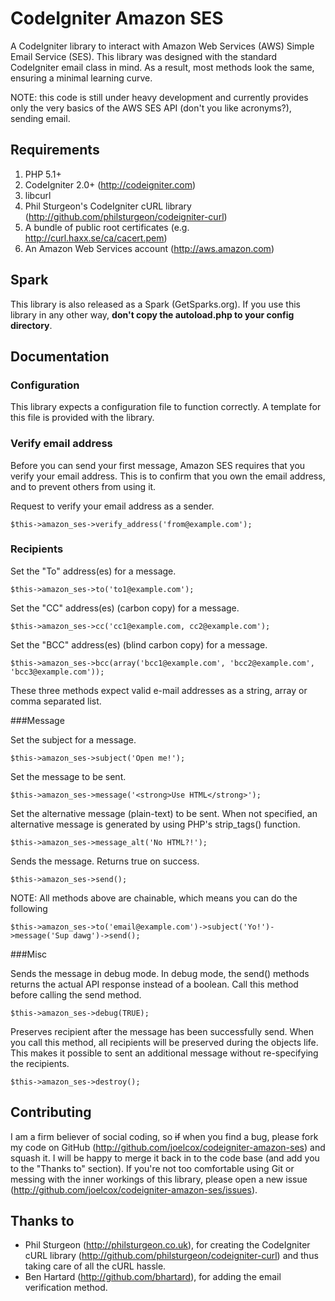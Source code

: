 CodeIgniter Amazon SES
======================
A CodeIgniter library to interact with Amazon Web Services (AWS) Simple Email Service (SES). This library was designed with the standard CodeIgniter email class in mind. As a result, most methods look the same, ensuring a minimal learning curve.

NOTE: this code is still under heavy development and currently provides only the very basics of the AWS SES API (don't you like acronyms?), sending email.

Requirements
------------
1. PHP 5.1+
2. CodeIgniter 2.0+ (http://codeigniter.com)
3. libcurl
4. Phil Sturgeon's CodeIgniter cURL library (http://github.com/philsturgeon/codeigniter-curl)
5. A bundle of public root certificates (e.g. http://curl.haxx.se/ca/cacert.pem)
6. An Amazon Web Services account (http://aws.amazon.com)

Spark
-------------
This library is also released as a Spark (GetSparks.org). If you use this library in any other way, **don't copy the autoload.php to your config directory**.

Documentation
-------------

### Configuration
This library expects a configuration file to function correctly. A template for this file is provided with the library. 

### Verify email address
Before you can send your first message, Amazon SES requires that you verify your email address. This is to confirm that you own the email address, and to prevent others from using it.

Request to verify your email address as a sender.

    $this->amazon_ses->verify_address('from@example.com');

### Recipients

Set the "To" address(es) for a message.

    $this->amazon_ses->to('to1@example.com');

Set the "CC" address(es) (carbon copy) for a message.

	$this->amazon_ses->cc('cc1@example.com, cc2@example.com');

Set the "BCC" address(es) (blind carbon copy) for a message.

	$this->amazon_ses->bcc(array('bcc1@example.com', 'bcc2@example.com', 'bcc3@example.com'));
	
These three methods expect valid e-mail addresses as a string, array or comma separated list.

###Message

Set the subject for a message.

	$this->amazon_ses->subject('Open me!');
	
Set the message to be sent.

	$this->amazon_ses->message('<strong>Use HTML</strong>');

Set the alternative message (plain-text) to be sent. When not specified, an alternative message is generated by using PHP's strip_tags() function.

	$this->amazon_ses->message_alt('No HTML?!');

Sends the message. Returns true on success.

    $this->amazon_ses->send();

NOTE: All methods above are chainable, which means you can do the following

    $this->amazon_ses->to('email@example.com')->subject('Yo!')->message('Sup dawg')->send();

###Misc

Sends the message in debug mode. In debug mode, the send() methods returns the actual API response instead of a boolean. Call this method before calling the send method.
	
	$this->amazon_ses->debug(TRUE);

Preserves recipient after the message has been successfully send. When you call this method, all recipients will be preserved during the objects life. This makes it possible to sent an additional message without re-specifying the recipients.
	
	$this->amazon_ses->destroy();

Contributing
------------
I am a firm believer of social coding, so <strike>if</strike> when you find a bug, please fork my code on GitHub (http://github.com/joelcox/codeigniter-amazon-ses) and squash it. I will be happy to merge it back in to the code base (and add you to the "Thanks to" section). If you're not too comfortable using Git or messing with the inner workings of this library, please open a new issue (http://github.com/joelcox/codeigniter-amazon-ses/issues). 

Thanks to
---------
* Phil Sturgeon (http://philsturgeon.co.uk), for creating the CodeIgniter cURL library (http://github.com/philsturgeon/codeigniter-curl) and thus taking care of all the cURL hassle.
* Ben Hartard (http://github.com/bhartard), for adding the email verification method.